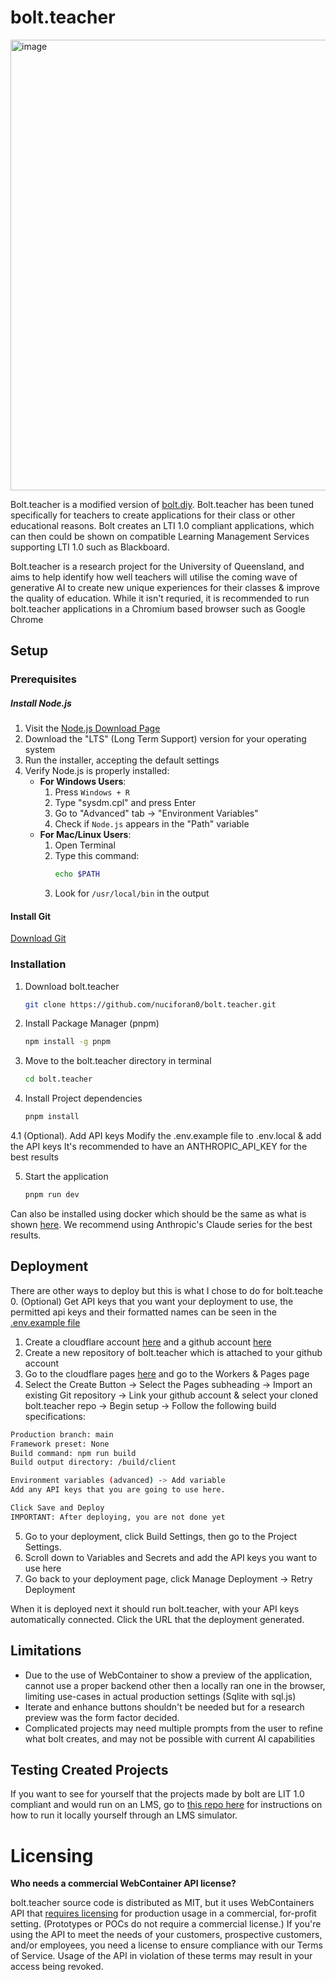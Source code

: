 # bolt.teacher

<img width="1408" height="721" alt="image" src="https://github.com/user-attachments/assets/61c93421-f4c3-460b-b25f-d49691005104" />


Bolt.teacher is a modified version of [bolt.diy](https://github.com/stackblitz-labs/bolt.diy). 
Bolt.teacher has been tuned specifically for teachers to create applications for their class or other educational reasons. Bolt creates an LTI 1.0 compliant applications, which can then could be shown on compatible Learning Management Services supporting LTI 1.0 such as Blackboard.

Bolt.teacher is a research project for the University of Queensland, and aims to help identify how well teachers will utilise the coming wave of generative AI to create new unique experiences for their classes & improve the quality of education. 
While it isn't requried, it is recommended to run bolt.teacher applications in a Chromium based browser such as Google Chrome

## Setup

### Prerequisites
  ##### Install Node.js
  
  1. Visit the [Node.js Download Page](https://nodejs.org/en/download/)
  2. Download the "LTS" (Long Term Support) version for your operating system
  3. Run the installer, accepting the default settings
  4. Verify Node.js is properly installed:
     - **For Windows Users**:
       1. Press `Windows + R`
       2. Type "sysdm.cpl" and press Enter
       3. Go to "Advanced" tab → "Environment Variables"
       4. Check if `Node.js` appears in the "Path" variable
     - **For Mac/Linux Users**:
       1. Open Terminal
       2. Type this command:
          ```bash
          echo $PATH
          ```
       3. Look for `/usr/local/bin` in the output

  #### Install Git
  [Download Git](https://git-scm.com/downloads)
  
### Installation
  1. Download bolt.teacher
       ```bash
       git clone https://github.com/nuciforan0/bolt.teacher.git
       ```
  2. Install Package Manager (pnpm)
      ```bash
      npm install -g pnpm
      ```
  3.   Move to the bolt.teacher directory in terminal
        ```bash
       cd bolt.teacher
       ```
  4.   Install Project dependencies
       ```bash
       pnpm install
       ```
  4.1 (Optional).  Add API keys
      Modify the .env.example file to .env.local & add the API keys 
      It's recommended to have an ANTHROPIC_API_KEY for the best results
      
  5.   Start the application
       ```bash
       pnpm run dev
       ```

       
Can also be installed using docker which should be the same as what is shown [here](https://github.com/stackblitz-labs/bolt.diy?tab=readme-ov-file#option-2-using-docker). We recommend using Anthropic's Claude series for the best results.

## Deployment
  There are other ways to deploy but this is what I chose to do for bolt.teache
  0. (Optional) Get API keys that you want your deployment to use, the permitted api keys and their formatted names can be seen in the [.env.example file](https://github.com/nuciforan0/bolt.teacher/blob/main/.env.example)
  1. Create a cloudflare account [here](https://pages.cloudflare.com/) and a github account [here](https://github.com/) 
  2. Create a new repository of bolt.teacher which is attached to your github account
  3. Go to the cloudflare pages [here](https://pages.cloudflare.com/) and go to the Workers & Pages page
  4. Select the Create Button -> Select the Pages subheading -> Import an existing Git repository -> Link your github account & select your cloned bolt.teacher repo -> Begin setup -> Follow the following build specifications:
  ```bash
  Production branch: main
  Framework preset: None
  Build command: npm run build
  Build output directory: /build/client

  Environment variables (advanced) -> Add variable
  Add any API keys that you are going to use here.

  Click Save and Deploy
  IMPORTANT: After deploying, you are not done yet
  ```
  
  5. Go to your deployment, click Build Settings, then go to the Project Settings. 
  6. Scroll down to Variables and Secrets and add the API keys you want to use here
  7. Go back to your deployment page, click Manage Deployment -> Retry Deployment

When it is deployed next it should run bolt.teacher, with your API keys automatically connected. Click the URL that the deployment generated. 

## Limitations
  - Due to the use of WebContainer to show a preview of the application, cannot use a proper backend other then a locally ran one in the browser, limiting use-cases in actual production settings (Sqlite with sql.js)
  - Iterate and enhance buttons shouldn't be needed but for a research preview was the form factor decided.
  - Complicated projects may need multiple prompts from the user to refine what bolt creates, and may not be possible with current AI capabilities

## Testing Created Projects 
If you want to see for yourself that the projects made by bolt are LIT 1.0 compliant and would run on an LMS, go to [this repo here](https://github.com/nuciforan0/bolt.teacher-app-executor) for instructions on how to run it locally yourself through an LMS simulator.


# Licensing
**Who needs a commercial WebContainer API license?**

bolt.teacher source code is distributed as MIT, but it uses WebContainers API that [requires licensing](https://webcontainers.io/enterprise) for production usage in a commercial, for-profit setting. (Prototypes or POCs do not require a commercial license.) If you're using the API to meet the needs of your customers, prospective customers, and/or employees, you need a license to ensure compliance with our Terms of Service. Usage of the API in violation of these terms may result in your access being revoked.
